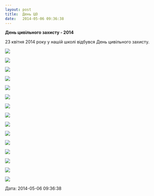 ```yaml
---
layout: post
title:  День ЦО
date:   2014-05-06 09:36:38
---
```

**День цивільного захисту - 2014**

  

23 квітня 2014 року у нашій школі відбувся День цивільного захисту.

  

![](/assets/tiger-1399357660.jpg)  

  

![](/assets/tiger-1399357740.jpg)  

  

![](/assets/tiger-1399357775.jpg)  

  

![](/assets/tiger-1399357804.jpg)  

  

![](/assets/tiger-1399357852.jpg)  

  

![](/assets/tiger-1399357884.jpg)  

  

![](/assets/tiger-1399357922.jpg)  

  

![](/assets/tiger-1399357956.jpg)  

  

![](/assets/tiger-1399357990.jpg)  

  

![](/assets/tiger-1399358026.jpg)  

  

![](/assets/tiger-1399358056.jpg)  

  

![](/assets/tiger-1399358083.jpg)  

  

![](/assets/tiger-1399358115.jpg)  

  

![](/assets/tiger-1399358142.jpg)  

  

![](/assets/tiger-1399358175.jpg)  

  
Дата: 2014-05-06 09:36:38